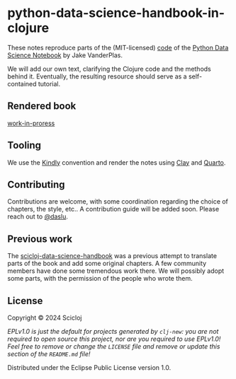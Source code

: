 # python-data-science-handbook-in-clojure

These notes reproduce parts of the (MIT-licensed) [code](https://github.com/jakevdp/PythonDataScienceHandbook) of the [Python Data Science Notebook](https://jakevdp.github.io/PythonDataScienceHandbook/) by Jake VanderPlas.

We will add our own text, clarifying the Clojure code and the methods behind it. Eventually, the resulting resource should serve as a self-contained tutorial.

## Rendered book
[work-in-proress](https://scicloj.github.io/python-data-science-handbook-in-clojure/)

## Tooling
We use the [Kindly](https://scicloj.github.io/kindly-noted/) convention and render the notes using [Clay](https://scicloj.github.io/clay/) and [Quarto](https://quarto.org/).

## Contributing
Contributions are welcome, with some coordination regarding the choice of chapters, the style, etc.. A contribution guide will be added soon.
Please reach out to [@daslu](https://github.com/daslu).

## Previous work
The [scicloj-data-science-handbook](https://github.com/scicloj/scicloj-data-science-handbook) was a previous attempt to translate parts of the book and add some original chapters. A few community members have done some tremendous work there. We will possibly adopt some parts, with the permission of the people who wrote them.

## License

Copyright © 2024 Scicloj

_EPLv1.0 is just the default for projects generated by `clj-new`: you are not_
_required to open source this project, nor are you required to use EPLv1.0!_
_Feel free to remove or change the `LICENSE` file and remove or update this_
_section of the `README.md` file!_

Distributed under the Eclipse Public License version 1.0.

